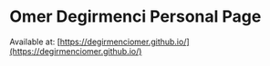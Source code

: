 # Omer Degirmenci Personal Page
Available at: [https://degirmenciomer.github.io/](https://degirmenciomer.github.io/)
